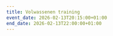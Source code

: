 ```yaml
---
title: Volwassenen training
event_date: 2026-02-13T20:15:00+01:00
end_date: 2026-02-13T22:00:00+01:00
---
```


